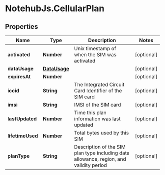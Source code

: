 # NotehubJs.CellularPlan

## Properties

| Name             | Type                          | Description                                                                            | Notes      |
| ---------------- | ----------------------------- | -------------------------------------------------------------------------------------- | ---------- |
| **activated**    | **Number**                    | Unix timestamp of when the SIM was activated                                           | [optional] |
| **dataUsage**    | [**DataUsage**](DataUsage.md) |                                                                                        | [optional] |
| **expiresAt**    | **Number**                    |                                                                                        | [optional] |
| **iccid**        | **String**                    | The Integrated Circuit Card Identifier of the SIM card                                 | [optional] |
| **imsi**         | **String**                    | IMSI of the SIM card                                                                   | [optional] |
| **lastUpdated**  | **Number**                    | Time this plan information was last updated                                            | [optional] |
| **lifetimeUsed** | **Number**                    | Total bytes used by this SIM                                                           | [optional] |
| **planType**     | **String**                    | Description of the SIM plan type including data allowance, region, and validity period | [optional] |
